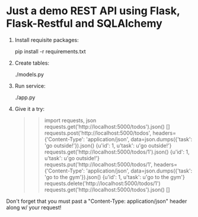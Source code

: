 Just a demo REST API using Flask, Flask-Restful and SQLAlchemy
===================

1. Install requisite packages:

    pip install -r requirements.txt

2. Create tables:

    ./models.py

3. Run service:

    ./app.py

4. Give it a try:

    >> import requests, json
    >> requests.get('http://localhost:5000/todos').json()
    []
    >> requests.post('http://localhost:5000/todos',
                     headers={'Content-Type': 'application/json',
                     data=json.dumps({'task': 'go outside!'}).json()
    {u'id': 1, u'task': u'go outside!'}
    >> requests.get('http://localhost:5000/todos/1').json()
    {u'id': 1, u'task': u'go outside!'}
    >> requests.put('http://localhost:5000/todos/1',
                     headers={'Content-Type': 'application/json',
                     data=json.dumps({'task': 'go to the gym'}).json()
    {u'id': 1, u'task': u'go to the gym'}
    >> requests.delete('http://localhost:5000/todos/1')
    >> requests.get('http://localhost:5000/todos').json()
    []

Don't forget that you must past a "Content-Type: application/json" header along
w/ your request!
